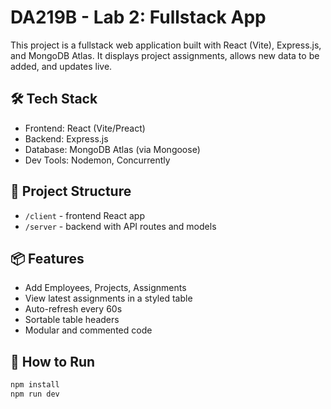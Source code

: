 # DA219B - Lab 2: Fullstack App

This project is a fullstack web application built with React (Vite), Express.js, and MongoDB Atlas. It displays project assignments, allows new data to be added, and updates live.

## 🛠️ Tech Stack

- Frontend: React (Vite/Preact)
- Backend: Express.js
- Database: MongoDB Atlas (via Mongoose)
- Dev Tools: Nodemon, Concurrently

## 📂 Project Structure

- `/client` - frontend React app
- `/server` - backend with API routes and models

## 📦 Features

- Add Employees, Projects, Assignments
- View latest assignments in a styled table
- Auto-refresh every 60s
- Sortable table headers
- Modular and commented code

## 🚀 How to Run

```bash
npm install
npm run dev
```
